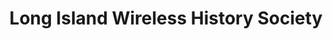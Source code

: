 ---
layout: repo
title: "Long Island Wireless History Society"
id: 22351
permalink: repos/22351/
---